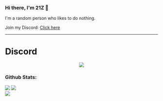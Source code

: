 ### Hi there, I'm 21Z 👋

I'm a random person who likes to do nothing.

Join my Discord: [Click here](https://discord.gg/aMrNUfJZWJ)

---

# Discord
<p align="center">
   <a href="https://discord.com/users/780356848737058857">
      <img src="https://lanyard.cnrad.dev/api/780356848737058857?animated=true&hideDiscrim=true&bg=010409" />
   </a>
</p>

### Github Stats:
  
  <img src="https://github-readme-stats.vercel.app/api?username=21Z&theme=tokyonight&show_icons=true&hide_border=true" />
  <img src="https://github-readme-streak-stats.herokuapp.com/?username=21Z&theme=tokyonight&show_icons=true&hide_border=true" />
  <br>
  <img src="https://github-readme-activity-graph.vercel.app/graph?username=21Z&theme=tokyonight&hide_border=true&bg_color=1A1B27" />

[discord]: https://dsc.gg/21z
[nodejs]: https://nodejs.org/

